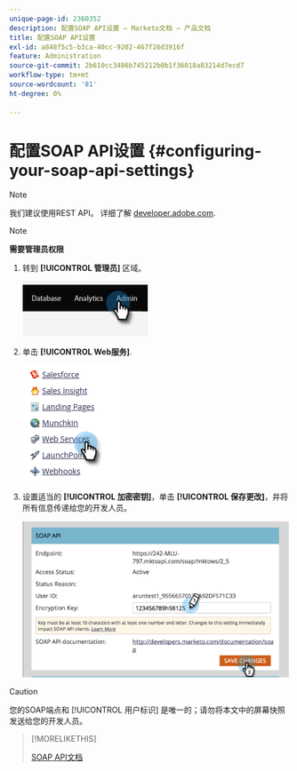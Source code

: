```yaml
---
unique-page-id: 2360352
description: 配置SOAP API设置 — Marketo文档 — 产品文档
title: 配置SOAP API设置
exl-id: a848f5c5-b3ca-40cc-9202-467f26d3916f
feature: Administration
source-git-commit: 2b610cc3486b745212b0b1f36018a83214d7ecd7
workflow-type: tm+mt
source-wordcount: '81'
ht-degree: 0%

---
```


# 配置SOAP API设置 {#configuring-your-soap-api-settings}

>[!NOTE]
>
>我们建议使用REST API。 详细了解 [developer.adobe.com](https://developer.adobe.com/marketo-apis/).

>[!NOTE]
>
>**需要管理员权限**

1. 转到 **[!UICONTROL 管理员]** 区域。

   ![](assets/configuring-your-soap-api-settings-1.png)

1. 单击 **[!UICONTROL Web服务]**.

   ![](assets/configuring-your-soap-api-settings-2.png)

1. 设置适当的 **[!UICONTROL 加密密钥]**，单击 **[!UICONTROL 保存更改]**，并将所有信息传递给您的开发人员。

   ![](assets/configuring-your-soap-api-settings-3.png)

>[!CAUTION]
>
>您的SOAP端点和 [!UICONTROL 用户标识] 是唯一的；请勿将本文中的屏幕快照发送给您的开发人员。

>[!MORELIKETHIS]
>
>[SOAP API文档](https://experienceleague.adobe.com/en/docs/marketo-developer/marketo/soap/soap-api)
